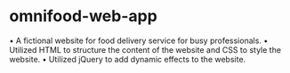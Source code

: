 # omnifood-web-app
•	A fictional website for food delivery service for busy professionals.
•	Utilized HTML to structure the content of the website and CSS to style the website.
•	Utilized jQuery to add dynamic effects to the website.

